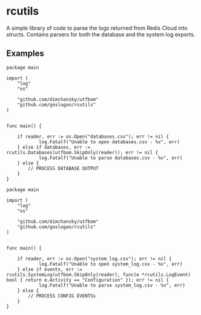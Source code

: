 # rcutils

A simple library of code to parse the logs returned from Redis Cloud into
structs. Contains parsers for both the database and the system log exports.

## Examples

```
package main

import (
    "log"
    "os"

    "github.com/dimchansky/utfbom"
    "github.com/goslogan/rcutils"
)


func main() {

    if reader, err := os.Open("databases.csv"); err != nil {
            log.Fatalf("Unable to open databases.csv - %v", err)
    } else if databases, err := rcutils.Databases(utfbom.SkipOnly(reader)); err != nil {
            log.Fatalf("Unable to parse databases.csv - %v", err)
    } else {
        // PROCESS DATABASE OUTPUT
    }
}
```


```
package main

import (
    "log"
    "os"

    "github.com/dimchansky/utfbom"
    "github.com/goslogan/rcutils"
)


func main() {

    if reader, err := os.Open("system_log.csv"); err != nil {
            log.Fatalf("Unable to open system_log.csv - %v", err)
    } else if events, err := rcutils.SystemLog(utfbom.SkipOnly(reader), func(e *rcutils.LogEvent) bool { return e.Activity == "Configuration" }); err != nil {
            log.Fatalf("Unable to parse system_log.csv - %v", err)
    } else {
        // PROCESS CONFIG EVENTSs
    }
}
```

